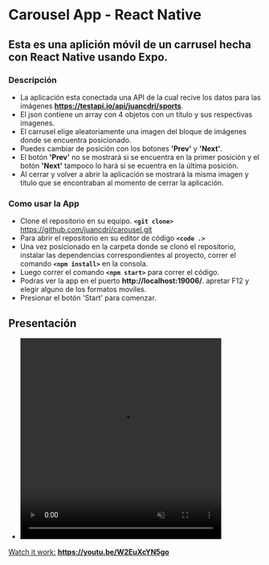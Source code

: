 # Carousel App - React Native


## Esta es una aplición móvil de un carrusel hecha con React Native usando Expo.

### Descripción
- La aplicación esta conectada una API de la cual recive los datos para las imágenes **https://testapi.io/api/juancdri/sports**.
- El json contiene un array con 4 objetos con un título y sus respectivas imagenes.
- El carrusel elige aleatoriamente una imagen del bloque de imágenes donde se encuentra posicionado.
- Puedes cambiar de posición con los botones **'Prev'** y **'Next'**.
- El botón **'Prev'** no se mostrará si se encuentra en la primer posición y el botón **'Next'** tampoco lo hará si se ecuentra en la última posición.
- Al cerrar y volver a abrir la aplicación se mostrará la misma imagen y título que se encontraban al momento de cerrar la aplicación.


  
### Como usar la App
- Clone el repositorio en su equipo. **`<git clone>`** https://github.com/juancdri/carousel.git
- Para abrir el repositorio en su editor de código **`<code .>`**
- Una vez posicionado en la carpeta donde se clonó el repositorio, instalar las dependencias correspondientes al proyecto, correr el comando **`<npm install>`** en la consola.
- Luego correr el comando **`<npm start>`** para correr el código.
- Podras ver la app en el puerto **http://localhost:19006/**. apretar F12 y elegir alguno de los formatos moviles.
- Presionar el botón 'Start' para comenzar.
  
## Presentación

- <video src="video.mp4" width="400" height="400" autoplay muted loop>
[Watch it work:](https://youtu.be/W2EuXcYN5go)
  **https://youtu.be/W2EuXcYN5go**
